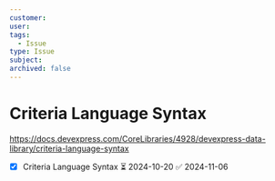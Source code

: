```yaml
---
customer:
user:
tags:
  - Issue
type: Issue
subject:
archived: false
---
```


# Criteria Language Syntax

https://docs.devexpress.com/CoreLibraries/4928/devexpress-data-library/criteria-language-syntax


- [x] Criteria Language Syntax ⏳ 2024-10-20 ✅ 2024-11-06